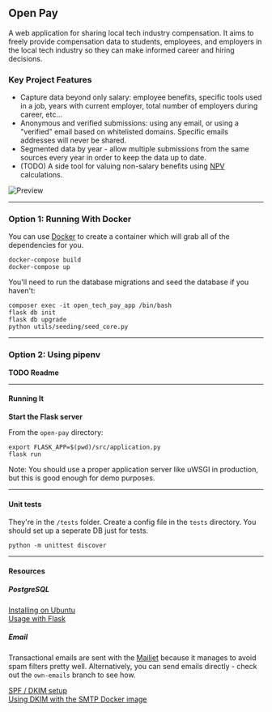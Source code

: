 ## Open Pay
A web application for sharing local tech industry compensation. It aims to freely provide compensation data to students, employees, and employers in the local tech industry
 so they can make informed career and hiring decisions.

### Key Project Features

- Capture data beyond only salary:
 employee benefits, specific tools used in a job, years with current employer, total number of employers during career, etc...
- Anonymous and verified submissions: using any email, or using a "verified" email based on whitelisted domains. Specific emails addresses will never be shared.
- Segmented data by year - allow multiple submissions from the same sources every year in order to keep the data up to date.
- (TODO) A side tool for valuing non-salary benefits using [NPV](https://www.investopedia.com/terms/n/npv.asp) calculations.

![Preview](https://github.com/olestourko/open-pay/raw/master/preview.png)

---

### Option 1: Running With Docker 

You can use [Docker](https://www.docker.com) to create a container which will grab all of the dependencies for you.
  ```
docker-compose build
docker-compose up
```

You'll need to run the database migrations and seed the database if you haven't:
```
composer exec -it open_tech_pay_app /bin/bash
flask db init
flask db upgrade
python utils/seeding/seed_core.py
```

---

### Option 2: Using pipenv

**TODO Readme**

---

#### Running It

**Start the Flask server**

From the `open-pay` directory:
```
export FLASK_APP=$(pwd)/src/application.py
flask run
```
Note: You should use a proper application server like uWSGI in production, but this is good enough for demo purposes.

---

#### Unit tests
They're in the `/tests` folder. Create a config file in the `tests` directory. You should set up a seperate DB just for tests.
```
python -m unittest discover
```

---

#### Resources

##### PostgreSQL
[Installing on Ubuntu](https://www.digitalocean.com/community/tutorials/how-to-install-and-use-postgresql-on-ubuntu-16-04)  
[Usage with Flask](https://suhas.org/sqlalchemy-tutorial/)

##### Email
Transactional emails are sent with the [Mailjet](https://www.mailjet.com/) because it manages to avoid spam filters pretty well.
Alternatively, you can send emails directly - check out the `own-emails` branch to see how.

[SPF / DKIM setup](https://blog.codinghorror.com/so-youd-like-to-send-some-email-through-code/)  
[Using DKIM with the SMTP Docker image](https://github.com/namshi/docker-smtp/issues/22)